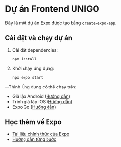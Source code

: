 # Dự án Frontend UNIGO

Đây là một dự án [Expo](https://expo.dev) được tạo bằng [`create-expo-app`](https://www.npmjs.com/package/create-expo-app).

## Cài đặt và chạy dự án

1. Cài đặt dependencies:
   ```bash
   npm install
   ```

2. Khởi chạy ứng dụng:
   ```bash
   npx expo start
   ```

--Thinh
Ứng dụng có thể chạy trên:
- Giả lập Android ([Hướng dẫn](https://docs.expo.dev/workflow/android-studio-emulator/))
- Trình giả lập iOS ([Hướng dẫn](https://docs.expo.dev/workflow/ios-simulator/))
- Expo Go ([Hướng dẫn](https://expo.dev/go))

## Học thêm về Expo

- [Tài liệu chính thức của Expo](https://docs.expo.dev/)
- [Hướng dẫn từng bước](https://docs.expo.dev/tutorial/introduction/)



